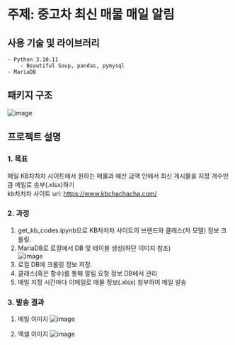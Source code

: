 # 주제: 중고차 최신 매물 매일 알림
## 사용 기술 및 라이브러리  
    - Python 3.10.11  
        - Beautiful Soup, pandas, pymysql  
    - MariaDB  
## 패키지 구조
  
  ![image](https://github.com/sesac-2023/sub_wonder1ng/assets/124233972/0fb766cd-a931-4ebc-9b33-63283081c326)

## 프로젝트 설명
### 1. 목표  
  
매일 KB차차차 사이트에서 원하는 매물과 예산 금액 안에서 최신 게시물을 지정 개수만큼 메일로 송부(.xlsx)하기  
kb차차차 사이트 url: https://www.kbchachacha.com/  

### 2. 과정  
  
  1) get_kb_codes.ipynb으로 KB차차차 사이트의 브랜드와 클래스(차 모델) 정보 크롤링.
  2) MariaDB로 로컬에서 DB 및 테이블 생성(하단 이미지 참조)  
  ![image](https://github.com/sesac-2023/sub_wonder1ng/assets/124233972/9bffb1ea-fa99-4ebb-8851-3c9c851f42f0)
  3) 로컬 DB에 크롤링 정보 저장.
  4) 클래스(혹은 함수)를 통해 알림 요청 정보 DB에서 관리
  5) 매일 지정 시간마다 이메일로 매물 정보(.xlsx) 첨부하여 메일 발송  
  
### 3. 발송 결과  
  1. 메일 이미지
  ![image](https://github.com/sesac-2023/sub_wonder1ng/assets/124233972/afedf0f5-06e3-409e-b7f8-4578647f5d8d)
    
  2. 엑셀 이미지
  ![image](https://github.com/sesac-2023/sub_wonder1ng/assets/124233972/e540c11f-d716-455f-aafe-3426f5c74c59)
